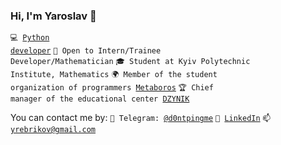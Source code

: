 ### Hi, I'm Yaroslav 👋

<code>💻 [Python developer](https://github.com/SergeyOcheretenko/LearningProgramming)</code>
<code>🍊 Open to Intern/Trainee Developer/Mathematician</code>
<code>🎓 Student at Kyiv Polytechnic Institute, Mathematics</code>
<code>🌍 Member of the student organization of programmers [Metaboros](https://github.com/Metaboros)</code>
<code>🏆 Chief manager of the educational center [DZYNIK](https://www.dzynik.com/)</code>

You can contact me by:
<code>💬 Telegram: [@d0ntpingme](https://telegram.me/d0ntpingme)</code>
<code>🔭 [LinkedIn](https://www.linkedin.com/)</code>
<code>📫 [yrebrikov@gmail.com](mailto:yrebrikov@gmail.com)</code>
